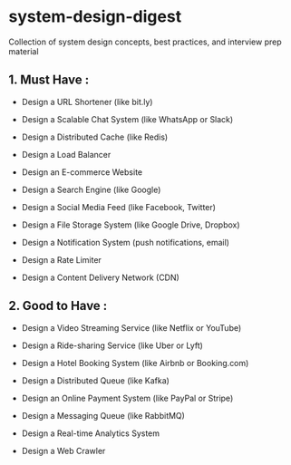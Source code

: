 # system-design-digest
Collection of system design concepts, best practices, and interview prep material

## 1. Must Have :
- Design a URL Shortener (like bit.ly)

- Design a Scalable Chat System (like WhatsApp or Slack)

- Design a Distributed Cache (like Redis)

- Design a Load Balancer

- Design an E-commerce Website

- Design a Search Engine (like Google)

- Design a Social Media Feed (like Facebook, Twitter)

- Design a File Storage System (like Google Drive, Dropbox)

- Design a Notification System (push notifications, email)

- Design a Rate Limiter

- Design a Content Delivery Network (CDN)

## 2. Good to Have :

- Design a Video Streaming Service (like Netflix or YouTube)

- Design a Ride-sharing Service (like Uber or Lyft)

- Design a Hotel Booking System (like Airbnb or Booking.com)

- Design a Distributed Queue (like Kafka)

- Design an Online Payment System (like PayPal or Stripe)

- Design a Messaging Queue (like RabbitMQ)

- Design a Real-time Analytics System

- Design a Web Crawler
